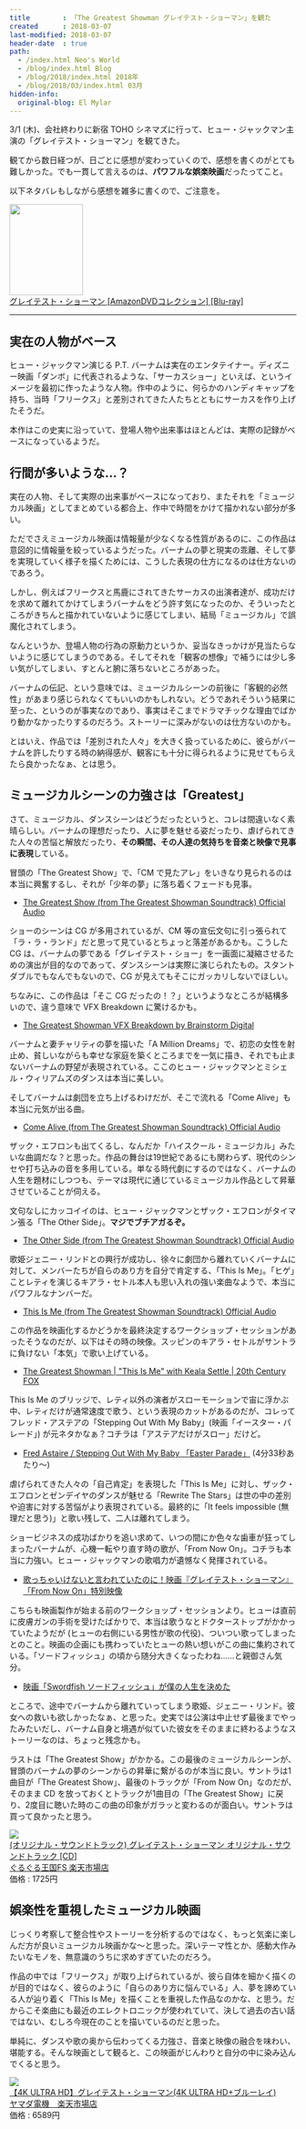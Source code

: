```yaml
---
title        : 「The Greatest Showman グレイテスト・ショーマン」を観た
created      : 2018-03-07
last-modified: 2018-03-07
header-date  : true
path:
  - /index.html Neo's World
  - /blog/index.html Blog
  - /blog/2018/index.html 2018年
  - /blog/2018/03/index.html 03月
hidden-info:
  original-blog: El Mylar
---
```


3/1 (木)、会社終わりに新宿 TOHO シネマズに行って、ヒュー・ジャックマン主演の「グレイテスト・ショーマン」を観てきた。

観てから数日経つが、日ごとに感想が変わっていくので、感想を書くのがとても難しかった。でも一貫して言えるのは、**パワフルな娯楽映画**だったってこと。

以下ネタバレもしながら感想を雑多に書くので、ご注意を。

<div class="ad-amazon">
  <div class="ad-amazon-image">
    <a href="https://www.amazon.co.jp/dp/B07XQPF5TG?tag=neos21-22&amp;linkCode=osi&amp;th=1&amp;psc=1">
      <img src="https://m.media-amazon.com/images/I/51lRndUsqVL._SL160_.jpg" width="129" height="160">
    </a>
  </div>
  <div class="ad-amazon-info">
    <div class="ad-amazon-title">
      <a href="https://www.amazon.co.jp/dp/B07XQPF5TG?tag=neos21-22&amp;linkCode=osi&amp;th=1&amp;psc=1">グレイテスト・ショーマン [AmazonDVDコレクション] [Blu-ray]</a>
    </div>
  </div>
</div>

---

## 実在の人物がベース

ヒュー・ジャックマン演じる P.T. バーナムは実在のエンタテイナー。ディズニー映画「ダンボ」に代表されるような、「サーカスショー」といえば、というイメージを最初に作ったような人物。作中のように、何らかのハンディキャップを持ち、当時「フリークス」と差別されてきた人たちとともにサーカスを作り上げたそうだ。

本作はこの史実に沿っていて、登場人物や出来事はほとんどは、実際の記録がベースになっているようだ。

## 行間が多いような…？

実在の人物、そして実際の出来事がベースになっており、またそれを「ミュージカル映画」としてまとめている都合上、作中で時間をかけて描かれない部分が多い。

ただでさえミュージカル映画は情報量が少なくなる性質があるのに、この作品は意図的に情報量を絞っているようだった。バーナムの夢と現実の乖離、そして夢を実現していく様子を描くためには、こうした表現の仕方になるのは仕方ないのであろう。

しかし、例えばフリークスと馬鹿にされてきたサーカスの出演者達が、成功だけを求めて離れてかけてしまうバーナムをどう許す気になったのか、そういったところがきちんと描かれていないように感じてしまい、結局「ミュージカル」で誤魔化されてしまう。

なんというか、登場人物の行為の原動力というか、妥当なきっかけが見当たらないように感じてしまうのである。そしてそれを「観客の想像」で補うには少し多い気がしてしまい、すとんと腑に落ちないところがあった。

バーナムの伝記、という意味では、ミュージカルシーンの前後に「客観的必然性」があまり感じられなくてもいいのかもしれない。どうであれそういう結果に至った、というのが事実なのであり、事実はそこまでドラマチックな理由でばかり動かなかったりするのだろう。ストーリーに深みがないのは仕方ないのかも。

とはいえ、作品では「差別された人々」を大きく扱っているために、彼らがバーナムを許したりする時の納得感が、観客にも十分に得られるように見せてもらえたら良かったなぁ、とは思う。

## ミュージカルシーンの力強さは「Greatest」

さて、ミュージカル、ダンスシーンはどうだったというと、コレは間違いなく素晴らしい。バーナムの理想だったり、人に夢を魅せる姿だったり、虐げられてきた人々の苦悩と解放だったり、**その瞬間、その人達の気持ちを音楽と映像で見事に表現**している。

冒頭の「The Greatest Show」で、「CM で見たアレ」をいきなり見られるのは本当に興奮するし、それが「少年の夢」に落ち着くフェードも見事。

- [The Greatest Show (from The Greatest Showman Soundtrack) Official Audio](https://youtube.com/watch?v=NyVYXRD1Ans)

ショーのシーンは CG が多用されているが、CM 等の宣伝文句に引っ張られて「ラ・ラ・ランド」だと思って見ているとちょっと落差があるかも。こうした CG は、バーナムの夢である「グレイテスト・ショー」を一画面に凝縮させるための演出が目的なのであって、ダンスシーンは実際に演じられたもの。スタントダブルでもなんでもないので、CG が見えてもそこにガッカリしないでほしい。

ちなみに、この作品は「そこ CG だったの！？」というようなところが結構多いので、違う意味で VFX Breakdown に驚けるかも。

- [The Greatest Showman VFX Breakdown by Brainstorm Digital](https://youtube.com/watch?v=xApV_jBMuCg)

バーナムと妻チャリティの夢を描いた「A Million Dreams」で、初恋の女性を射止め、貧しいながらも幸せな家庭を築くところまでを一気に描き、それでも止まないバーナムの野望が表現されている。ここのヒュー・ジャックマンとミシェル・ウィリアムズのダンスは本当に美しい。

そしてバーナムは劇団を立ち上げるわけだが、そこで流れる「Come Alive」も本当に元気が出る曲。

- [Come Alive (from The Greatest Showman Soundtrack) Official Audio](https://youtube.com/watch?v=BURBlSYPmBU)

ザック・エフロンも出てくるし、なんだか「ハイスクール・ミュージカル」みたいな曲調だな？と思った。作品の舞台は19世紀であるにも関わらず、現代のシンセや打ち込みの音を多用している。単なる時代劇にするのではなく、バーナムの人生を題材にしつつも、テーマは現代に通じているミュージカル作品として昇華させていることが伺える。

文句なしにカッコイイのは、ヒュー・ジャックマンとザック・エフロンがタイマン張る「The Other Side」。**マジでブチアガるぞ。**

- [The Other Side (from The Greatest Showman Soundtrack) Official Audio](https://youtube.com/watch?v=Wk008ADh4iY)

歌姫ジェニー・リンドとの興行が成功し、徐々に劇団から離れていくバーナムに対して、メンバーたちが自らのあり方を自分で肯定する、「This Is Me」。「ヒゲ」ことレティを演じるキアラ・セトル本人も思い入れの強い楽曲なようで、本当にパワフルなナンバーだ。

- [This Is Me (from The Greatest Showman Soundtrack) Official Audio](https://youtube.com/watch?v=wEJd2RyGm8Q)

この作品を映画化するかどうかを最終決定するワークショップ・セッションがあったそうなのだが、以下はその時の映像。スッピンのキアラ・セトルがサントラに負けない「本気」で歌い上げている。

- [The Greatest Showman | "This Is Me" with Keala Settle | 20th Century FOX](https://youtube.com/watch?v=XLFEvHWD_NE)

This Is Me のブリッジで、レティ以外の演者がスローモーションで宙に浮かぶ中、レティだけが通常速度で歌う、という表現のカットがあるのだが、コレってフレッド・アステアの「Stepping Out With My Baby」(映画「イースター・パレード」) が元ネタかなぁ？コチラは「アステアだけがスロー」だけど。

- [Fred Astaire / Stepping Out With My Baby 「Easter Parade」](https://youtube.com/watch?v=5g742gWRA8E?t=4m) (4分33秒あたり～)

虐げられてきた人々の「自己肯定」を表現した「This Is Me」に対し、ザック・エフロンとゼンデイヤのダンスが魅せる「Rewrite The Stars」は世の中の差別や迫害に対する苦悩がより表現されている。最終的に「It feels impossible (無理だと思う)」と歌い残して、二人は離れてしまう。

ショービジネスの成功ばかりを追い求めて、いつの間にか色々な歯車が狂ってしまったバーナムが、心機一転やり直す時の歌が、「From Now On」。コチラも本当に力強い。ヒュー・ジャックマンの歌唱力が遺憾なく発揮されている。

- [歌っちゃいけないと言われていたのに！映画『グレイテスト・ショーマン』「From Now On」特別映像](https://youtube.com/watch?v=Cy1cCdpzjFA)

こちらも映画製作が始まる前のワークショップ・セッションより。ヒューは直前に皮膚ガンの手術を受けたばかりで、本当は歌うなとドクターストップがかかっていたようだが (ヒューの右側にいる男性が歌の代役)、ついつい歌ってしまったとのこと。映画の企画にも携わっていたヒューの熱い想いがこの曲に集約されている。「ソードフィッシュ」の頃から随分大きくなったわね……と親御さん気分。

- [映画「Swordfish ソードフィッシュ」が僕の人生を決めた](/blog/2017/05/01-02.html)

ところで、途中でバーナムから離れていってしまう歌姫、ジェニー・リンド。彼女への救いも欲しかったなぁ、と思った。史実では公演は中止せず最後までやったみたいだし、バーナム自身と境遇が似ていた彼女をそのままに終わるようなストーリーなのは、ちょっと残念かも。

ラストは「The Greatest Show」がかかる。この最後のミュージカルシーンが、冒頭のバーナムの夢のシーンからの昇華に繋がるのが本当に良い。サントラは1曲目が「The Greatest Show」、最後のトラックが「From Now On」なのだが、そのまま CD を放っておくとトラックが1曲目の「The Greatest Show」に戻り、2度目に聴いた時のこの曲の印象がガラッと変わるのが面白い。サントラは買って良かったと思う。

<div class="ad-rakuten">
  <div class="ad-rakuten-image">
    <a href="https://hb.afl.rakuten.co.jp/hgc/g00tb682.waxycd63.g00tb682.waxydb63/?pc=https%3A%2F%2Fitem.rakuten.co.jp%2Fmifsoft%2Fwpcr-17962%2F&amp;m=http%3A%2F%2Fm.rakuten.co.jp%2Fmifsoft%2Fi%2F10370514%2F">
      <img src="https://thumbnail.image.rakuten.co.jp/@0_mall/mifsoft/cabinet/199/wpcr-17962.jpg?_ex=128x128">
    </a>
  </div>
  <div class="ad-rakuten-info">
    <div class="ad-rakuten-title">
      <a href="https://hb.afl.rakuten.co.jp/hgc/g00tb682.waxycd63.g00tb682.waxydb63/?pc=https%3A%2F%2Fitem.rakuten.co.jp%2Fmifsoft%2Fwpcr-17962%2F&amp;m=http%3A%2F%2Fm.rakuten.co.jp%2Fmifsoft%2Fi%2F10370514%2F">(オリジナル・サウンドトラック) グレイテスト・ショーマン オリジナル・サウンドトラック [CD]</a>
    </div>
    <div class="ad-rakuten-shop">
      <a href="https://hb.afl.rakuten.co.jp/hgc/g00tb682.waxycd63.g00tb682.waxydb63/?pc=https%3A%2F%2Fwww.rakuten.co.jp%2Fmifsoft%2F&amp;m=http%3A%2F%2Fm.rakuten.co.jp%2Fmifsoft%2F">ぐるぐる王国FS 楽天市場店</a>
    </div>
    <div class="ad-rakuten-price">価格 : 1725円</div>
  </div>
</div>

## 娯楽性を重視したミュージカル映画

じっくり考察して整合性やストーリーを分析するのではなく、もっと気楽に楽しんだ方が良いミュージカル映画かな～と思った。深いテーマ性とか、感動大作みたいなモノを、無意識のうちに求めすぎていたのだろう。

作品の中では「フリークス」が取り上げられているが、彼ら自体を細かく描くのが目的ではなく、彼らのように「自らのあり方に悩んでいる」人、夢を諦めている人が辿り着く「This Is Me」を描くことを重視した作品なのかな、と思う。だからこそ楽曲にも最近のエレクトロニックが使われていて、決して過去の古い話ではない、むしろ今現在のことを描いているのだと思った。

単純に、ダンスや歌の奥から伝わってくる力強さ、音楽と映像の融合を味わい、堪能する。そんな映画として観ると、この映画がじんわりと自分の中に染み込んでくると思う。

<div class="ad-rakuten">
  <div class="ad-rakuten-image">
    <a href="https://hb.afl.rakuten.co.jp/hgc/g00t3jp2.waxyc3d8.g00t3jp2.waxyd5f3/?pc=https%3A%2F%2Fitem.rakuten.co.jp%2Fyamada-denki%2F7198708015%2F&amp;m=http%3A%2F%2Fm.rakuten.co.jp%2Fyamada-denki%2Fi%2F10176371%2F">
      <img src="https://thumbnail.image.rakuten.co.jp/@0_mall/yamada-denki/cabinet/06380817/447310_1826_1.jpg?_ex=128x128">
    </a>
  </div>
  <div class="ad-rakuten-info">
    <div class="ad-rakuten-title">
      <a href="https://hb.afl.rakuten.co.jp/hgc/g00t3jp2.waxyc3d8.g00t3jp2.waxyd5f3/?pc=https%3A%2F%2Fitem.rakuten.co.jp%2Fyamada-denki%2F7198708015%2F&amp;m=http%3A%2F%2Fm.rakuten.co.jp%2Fyamada-denki%2Fi%2F10176371%2F">【4K ULTRA HD】グレイテスト・ショーマン(4K ULTRA HD+ブルーレイ)</a>
    </div>
    <div class="ad-rakuten-shop">
      <a href="https://hb.afl.rakuten.co.jp/hgc/g00t3jp2.waxyc3d8.g00t3jp2.waxyd5f3/?pc=https%3A%2F%2Fwww.rakuten.co.jp%2Fyamada-denki%2F&amp;m=http%3A%2F%2Fm.rakuten.co.jp%2Fyamada-denki%2F">ヤマダ電機　楽天市場店</a>
    </div>
    <div class="ad-rakuten-price">価格 : 6589円</div>
  </div>
</div>

